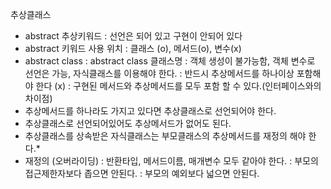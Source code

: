 추상클래스

-   abstract 추상키워드 : 선언은 되어 있고 구현이 안되어 있다
-   abstract 키워드 사용 위치 : 클래스 (o), 메서드(o), 변수(x)
-   abstract class : abstract class 클래스명 : 객체 생성이 불가능함, 객체 변수로 선언은 가능, 자식클래스를 이용해야 한다. : 반드시 추상메서드를 하나이상 포함해야 한다 (x) : 구현된 메서드와 추상메서드를 모두 포함 할 수 있다.(인터페이스와의 차이점)
-   추상메서드를 하나라도 가지고 있다면 추상클래스로 선언되어야 한다.
-   추상클래스로 선언되어있어도 추상메서드가 없어도 된다.
-   추상클래스를 상속받은 자식클래스는 부모클래스의 추상메서드를 재정의 해야 한다.\*
-   재정의 (오버라이딩) : 반환타입, 메서드이름, 매개변수 모두 같아야 한다. : 부모의 접근제한자보다 좁으면 안된다. : 부모의 예외보다 넓으면 안된다.
